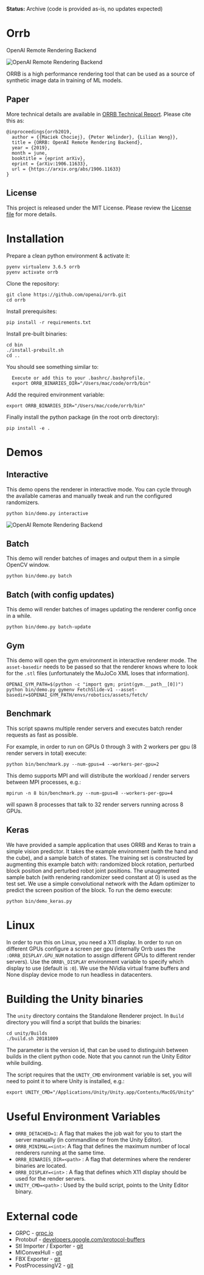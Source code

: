**Status:** Archive (code is provided as-is, no updates expected)

# Orrb
OpenAI Remote Rendering Backend

![OpenAI Remote Rendering Backend](/docs/orrb.png?raw=true "Orrb")

ORRB is a high performance rendering tool that can be used as a source of synthetic image data in training of ML models.

## Paper
More technical details are available in [ORRB Technical Report](https://arxiv.org/abs/1906.11633). Please cite this as:
```
@inproceedings{orrb2019,
  author = {{Maciek Chociej}, {Peter Welinder}, {Lilian Weng}},
  title = {ORRB: OpenAI Remote Rendering Backend},
  year = {2019},
  month = june,
  booktitle = {eprint arXiv},
  eprint = {arXiv:1906.11633},
  url = {https://arxiv.org/abs/1906.11633}
}
```

## License
This project is released under the MIT License. Please review the [License file](LICENSE.md) for more details.

# Installation

Prepare a clean python environment & activate it:

```
pyenv virtualenv 3.6.5 orrb
pyenv activate orrb
```

Clone the repository:

```
git clone https://github.com/openai/orrb.git
cd orrb
```

Install prerequisites:

```
pip install -r requirements.txt
```

Install pre-built binaries:

```
cd bin
./install-prebuilt.sh
cd ..
```

You should see something similar to:

```
  Execute or add this to your .bashrc/.bashprofile.
  export ORRB_BINARIES_DIR="/Users/mac/code/orrb/bin"
```

Add the required environment variable:

```
export ORRB_BINARIES_DIR="/Users/mac/code/orrb/bin"
```

Finally install the python package (in the root orrb directory):

```
pip install -e .
```

# Demos

## Interactive

This demo opens the renderer in interactive mode. You can cycle through the available cameras and manually tweak and run the configured randomizers.

```
python bin/demo.py interactive
```

![OpenAI Remote Rendering Backend](/docs/interactive.png?raw=true "Orrb")

## Batch

This demo will render batches of images and output them in a simple OpenCV window.

```
python bin/demo.py batch
```

## Batch (with config updates)

This demo will render batches of images updating the renderer config once in a while.

```
python bin/demo.py batch-update
```

## Gym

This demo will open the gym environment in interactive renderer mode. The `asset-basedir` needs to be passed so that the renderer knows where to look for the `.stl` files (unfortunately the MuJoCo XML loses that information).

```
OPENAI_GYM_PATH=$(python -c "import gym; print(gym.__path__[0])")
python bin/demo.py gymenv FetchSlide-v1 --asset-basedir=$OPENAI_GYM_PATH/envs/robotics/assets/fetch/
```

## Benchmark

This script spawns multiple render servers and executes batch render requests as fast as possible.

For example, in order to run on GPUs 0 through 3 with 2 workers per gpu (8 render servers in total) execute:

```
python bin/benchmark.py --num-gpus=4 --workers-per-gpu=2
```

This demo supports MPI and will distribute the workload / render servers between MPI processes, e.g.:

```
mpirun -n 8 bin/benchmark.py --num-gpus=8 --workers-per-gpu=4
```

will spawn 8 processes that talk to 32 render servers running across 8 GPUs.

## Keras

We have provided a sample application that uses ORRB and Keras to train a simple vision predictor. It takes the example environment (with the hand and the cube), and a sample batch of states. The training set is constructed
by augmenting this example batch with: randomized block rotation, perturbed block position and perturbed robot joint positions. The unaugmented sample batch (with rendering randomizer seed constant at 0) is used as the test set.
We use a simple convolutional network with the Adam optimizer to predict the screen position of the block. To run the demo execute:

```
python bin/demo_keras.py
```

# Linux

In order to run this on Linux, you need a X11 display. In order to run on different GPUs configure a screen per gpu (internally Orrb uses the `:ORRB_DISPLAY.GPU_NUM` notation to assign different GPUs to different render servers).
Use the `ORRB\_DISPLAY` environment variable to specify which display to use (default is `:0`). We use the NVidia virtual frame buffers and None display device mode to run headless in datacenters.

# Building the Unity binaries

The `unity` directory contains the Standalone Renderer project. In `Build` directory you will find a script that builds the binaries:

```
cd unity/Builds
./build.sh 20181009
```

The parameter is the version id, that can be used to distinguish between builds in the client python code. Note that you cannot run the Unity Editor while building.

The script requires that the `UNITY_CMD` environment variable is set, you will need to point it to where Unity is installed, e.g.:

```
export UNITY_CMD="/Applications/Unity/Unity.app/Contents/MacOS/Unity"
```

# Useful Environment Variables

- `ORRB_DETACHED=1`: A flag that makes the job wait for you to start the server manually (in commandline or from the Unity Editor).
- `ORRB_MINIMAL=<int>`: A flag that defines the maximum number of local renderers running at the same time.
- `ORRB_BINARIES_DIR=<path>` : A flag that determines where the renderer binaries are located.
- `ORRB_DISPLAY=<int>` : A flag that defines which X11 display should be used for the render servers.
- `UNITY_CMD=<path>` : Used by the build script, points to the Unity Editor binary.

# External code

- GRPC - [grpc.io](https://grpc.io/)
- Protobuf - [developers.google.com/protocol-buffers](https://developers.google.com/protocol-buffers/)
- Stl Importer / Exporter - [git](https://github.com/karl-/pb_Stl)
- MIConvexHull - [git](https://designengrlab.github.io/MIConvexHull/)
- FBX Exporter - [git](https://github.com/KellanHiggins/UnityFBXExporter)
- PostProcessingV2 - [git](https://github.com/Unity-Technologies/PostProcessing)
